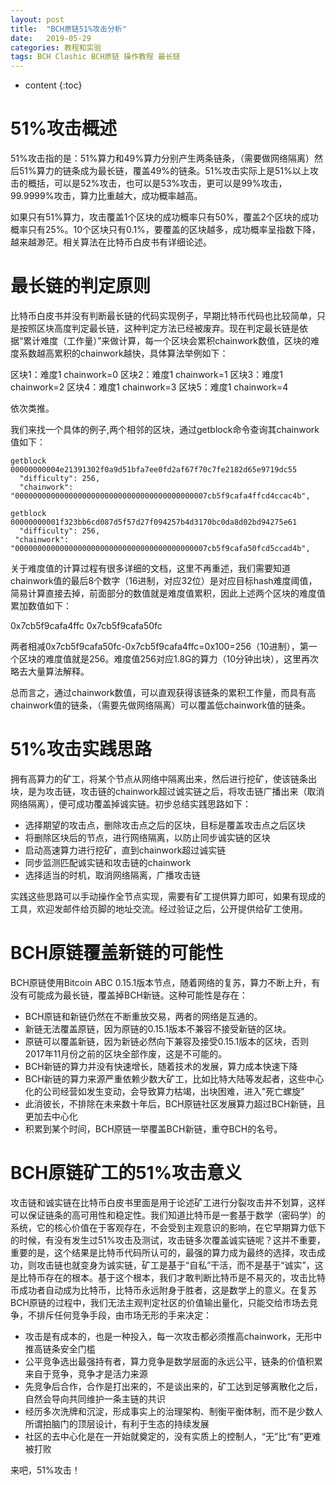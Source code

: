 ```yaml
---
layout: post
title:  "BCH原链51%攻击分析"
date:   2019-05-29
categories: 教程和实验
tags: BCH Clashic BCH原链 操作教程 最长链
---
```


* content
{:toc}

# 51%攻击概述

51%攻击指的是：51%算力和49%算力分别产生两条链条，（需要做网络隔离）然后51%算力的链条成为最长链，覆盖49%的链条。51%攻击实际上是51%以上攻击的概括，可以是52%攻击，也可以是53%攻击，更可以是99%攻击，99.9999%攻击，算力比重越大，成功概率越高。

如果只有51%算力，攻击覆盖1个区块的成功概率只有50%，覆盖2个区块的成功概率只有25%。10个区块只有0.1%，要覆盖的区块越多，成功概率呈指数下降，越来越渺茫。相关算法在比特币白皮书有详细论述。

# 最长链的判定原则

比特币白皮书并没有判断最长链的代码实现例子，早期比特币代码也比较简单，只是按照区块高度判定最长链，这种判定方法已经被废弃。现在判定最长链是依据“累计难度（工作量）”来做计算，每一个区块会累积chainwork数值，区块的难度系数越高累积的chainwork越快，具体算法举例如下：

区块1：难度1 chainwork=0
区块2：难度1 chainwork=1
区块3：难度1 chainwork=2
区块4：难度1 chainwork=3
区块5：难度1 chainwork=4

依次类推。

我们来找一个具体的例子,两个相邻的区块，通过getblock命令查询其chainwork值如下：

```
getblock 00000000004e21391302f0a9d51bfa7ee0fd2af67f70c7fe2182d65e9719dc55
  "difficulty": 256,
  "chainwork": "0000000000000000000000000000000000000000007cb5f9cafa4ffcd4ccac4b",

getblock 00000000001f323bb6cd087d5f57d27f094257b4d3170bc0da8d02bd94275e61
  "difficulty": 256,
 "chainwork": "0000000000000000000000000000000000000000007cb5f9cafa50fcd5ccad4b",
```

关于难度值的计算过程有很多详细的文档，这里不再重述，我们需要知道chainwork值的最后8个数字（16进制，对应32位）是对应目标hash难度阈值，简易计算直接去掉，前面部分的数值就是难度值累积，因此上述两个区块的难度值累加数值如下：

0x7cb5f9cafa4ffc
0x7cb5f9cafa50fc

两者相减0x7cb5f9cafa50fc-0x7cb5f9cafa4ffc=0x100=256（10进制），第一个区块的难度值就是256。难度值256对应1.8G的算力（10分钟出块），这里再次略去大量算法解释。

总而言之，通过chainwork数值，可以直观获得该链条的累积工作量，而具有高chainwork值的链条，（需要先做网络隔离）可以覆盖低chainwork值的链条。


# 51%攻击实践思路

拥有高算力的矿工，将某个节点从网络中隔离出来，然后进行挖矿，使该链条出块，是为攻击链，攻击链的chainwork超过诚实链之后，将攻击链广播出来（取消网络隔离），便可成功覆盖掉诚实链。初步总结实践思路如下：

* 选择期望的攻击点，删除攻击点之后的区块，目标是覆盖攻击点之后区块
* 将删除区块后的节点，进行网络隔离，以防止同步诚实链的区块
* 启动高速算力进行挖矿，直到chainwork超过诚实链
* 同步监测匹配诚实链和攻击链的chainwork
* 选择适当的时机，取消网络隔离，广播攻击链

实践这些思路可以手动操作全节点实现，需要有矿工提供算力即可，如果有现成的工具，欢迎发邮件给页脚的地址交流。经过验证之后，公开提供给矿工使用。

# BCH原链覆盖新链的可能性

BCH原链使用Bitcoin ABC 0.15.1版本节点，随着网络的复苏，算力不断上升，有没有可能成为最长链，覆盖掉BCH新链。这种可能性是存在：

* BCH原链和新链仍然在不断重放交易，两者的网络是互通的。
* 新链无法覆盖原链，因为原链的0.15.1版本不兼容不接受新链的区块。
* 原链可以覆盖新链，因为新链必然向下兼容及接受0.15.1版本的区块，否则2017年11月份之前的区块全部作废，这是不可能的。
* BCH新链的算力并没有快速增长，随着技术的发展，算力成本快速下降
* BCH新链的算力来源严重依赖少数大矿工，比如比特大陆等发起者，这些中心化的公司经营如发生变动，会导致算力枯竭，出块困难，进入"死亡螺旋"
* 此消彼长，不排除在未来数十年后，BCH原链社区发展算力超过BCH新链，且更加去中心化
* 积累到某个时间，BCH原链一举覆盖BCH新链，重夺BCH的名号。

# BCH原链矿工的51%攻击意义

攻击链和诚实链在比特币白皮书里面是用于论述矿工进行分裂攻击并不划算，这样可以保证链条的高可用性和稳定性。我们知道比特币是一套基于数学（密码学）的系统，它的核心价值在于客观存在，不会受到主观意识的影响，在它早期算力低下的时候，有没有发生过51%攻击及测试，攻击链多次覆盖诚实链呢？这并不重要，重要的是，这个结果是比特币代码所认可的，最强的算力成为最终的选择，攻击成功，则攻击链也就变身为诚实链，矿工是基于“自私”干活，而不是基于“诚实”，这是比特币存在的根本。基于这个根本，我们才敢判断比特币是不易灭的，攻击比特币成功者自动成为比特币，比特币永远附身于胜者，这是数学上的意义。在复苏BCH原链的过程中，我们无法主观判定社区的价值输出量化，只能交给市场去竞争，不排斥任何竞争手段，由市场无形的手来决定：

* 攻击是有成本的，也是一种投入，每一次攻击都必须推高chainwork，无形中推高链条安全门槛
* 公平竞争选出最强持有者，算力竞争是数学层面的永远公平，链条的价值积累来自于竞争，竞争才是活力来源
* 先竞争后合作，合作是打出来的，不是谈出来的，矿工达到足够离散化之后，自然会导向共同维护一条主链的共识
* 经历多次洗牌和沉淀，形成事实上的治理架构、制衡平衡体制，而不是少数人所谓拍脑门的顶层设计，有利于生态的持续发展
* 社区的去中心化是在一开始就奠定的，没有实质上的控制人，“无”比“有”更难被打败

来吧，51%攻击！

